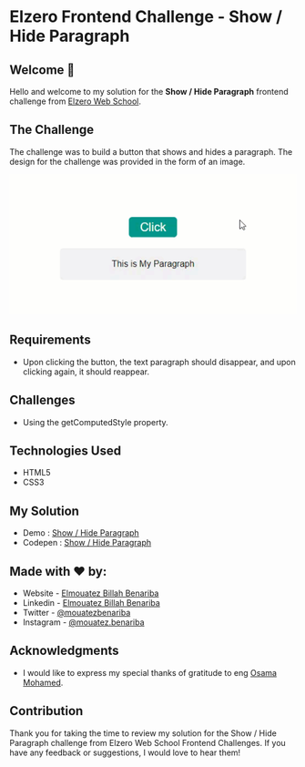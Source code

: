 # Elzero Frontend Challenge - Show / Hide Paragraph

## Welcome 👋

Hello and welcome to my solution for the **Show / Hide Paragraph** frontend challenge from [Elzero Web School](https://elzero.org/category/challenges/front-end-challenges/).

## The Challenge

The challenge was to build a button that shows and hides a paragraph. The design for the challenge was provided in the form of an image.

![Show / Hide Paragraph](images/task-show-hide-paragraph.gif)

## Requirements

- Upon clicking the button, the text paragraph should disappear, and upon clicking again, it should reappear.

## Challenges

- Using the getComputedStyle property.

## Technologies Used

- HTML5
- CSS3

## My Solution

- Demo : [Show / Hide Paragraph](https://mouatezbenariba.github.io/Elzero-Frontend-Challenges/show-hide-paragraph/)
- Codepen : [Show / Hide Paragraph](https://codepen.io/mouatezbenariba/pen/poxBvga/)

## Made with ❤ by:

- Website - [Elmouatez Billah Benariba](https://www.mouatezbenariba.me/)
- Linkedin - [Elmouatez Billah Benariba](https://www.linkedin.com/in/mouatezbenariba/)
- Twitter - [@mouatezbenariba](https://twitter.com/mouatezbenariba)
- Instagram - [@mouatez.benariba](https://www.instagram.com/mouatez.benariba/)

## Acknowledgments

- I would like to express my special thanks of gratitude to eng [Osama Mohamed](https://github.com/OsamaElzero).

## Contribution

Thank you for taking the time to review my solution for the Show / Hide Paragraph challenge from Elzero Web School Frontend Challenges. If you have any feedback or suggestions, I would love to hear them!
